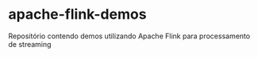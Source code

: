# apache-flink-demos
Repositório contendo demos utilizando Apache Flink para processamento de streaming

